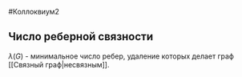 #Коллоквиум2 
## Число реберной связности 
$\lambda(G)$ - минимальное число ребер, удаление которых делает граф [[Связный граф|несвязным]].

